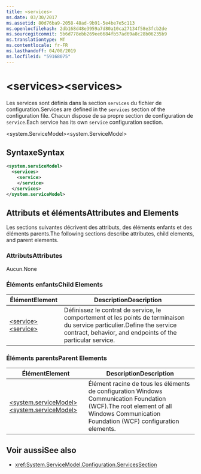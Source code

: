 ```yaml
---
title: <services>
ms.date: 03/30/2017
ms.assetid: 80d76ba9-2058-48ad-9b91-5e4be7e5c113
ms.openlocfilehash: 2db168d48e3959a7d80a10ca27134f58e3fcb2de
ms.sourcegitcommit: 5b6d778ebb269ee6684fb57ad69a8c28b06235b9
ms.translationtype: MT
ms.contentlocale: fr-FR
ms.lasthandoff: 04/08/2019
ms.locfileid: "59168075"
---
```

# <a name="services"></a><span data-ttu-id="03529-101">\<services></span><span class="sxs-lookup"><span data-stu-id="03529-101">\<services></span></span>
<span data-ttu-id="03529-102">Les services sont définis dans la section `services` du fichier de configuration.</span><span class="sxs-lookup"><span data-stu-id="03529-102">Services are defined in the `services` section of the configuration file.</span></span> <span data-ttu-id="03529-103">Chacun dispose de sa propre section de configuration de `service`.</span><span class="sxs-lookup"><span data-stu-id="03529-103">Each service has its own `service` configuration section.</span></span>  
  
 <span data-ttu-id="03529-104">\<system.ServiceModel></span><span class="sxs-lookup"><span data-stu-id="03529-104">\<system.ServiceModel></span></span>  
  
## <a name="syntax"></a><span data-ttu-id="03529-105">Syntaxe</span><span class="sxs-lookup"><span data-stu-id="03529-105">Syntax</span></span>  
  
```xml  
<system.serviceModel>
  <services>
    <service>
    </service>
  </services>
</system.serviceModel>
```  
  
## <a name="attributes-and-elements"></a><span data-ttu-id="03529-106">Attributs et éléments</span><span class="sxs-lookup"><span data-stu-id="03529-106">Attributes and Elements</span></span>  
 <span data-ttu-id="03529-107">Les sections suivantes décrivent des attributs, des éléments enfants et des éléments parents.</span><span class="sxs-lookup"><span data-stu-id="03529-107">The following sections describe attributes, child elements, and parent elements.</span></span>  
  
### <a name="attributes"></a><span data-ttu-id="03529-108">Attributs</span><span class="sxs-lookup"><span data-stu-id="03529-108">Attributes</span></span>  
 <span data-ttu-id="03529-109">Aucun.</span><span class="sxs-lookup"><span data-stu-id="03529-109">None</span></span>  
  
### <a name="child-elements"></a><span data-ttu-id="03529-110">Éléments enfants</span><span class="sxs-lookup"><span data-stu-id="03529-110">Child Elements</span></span>  
  
|<span data-ttu-id="03529-111">Élément</span><span class="sxs-lookup"><span data-stu-id="03529-111">Element</span></span>|<span data-ttu-id="03529-112">Description</span><span class="sxs-lookup"><span data-stu-id="03529-112">Description</span></span>|  
|-------------|-----------------|  
|[<span data-ttu-id="03529-113">\<service></span><span class="sxs-lookup"><span data-stu-id="03529-113">\<service></span></span>](../../../../../docs/framework/configure-apps/file-schema/wcf/service.md)|<span data-ttu-id="03529-114">Définissez le contrat de service, le comportement et les points de terminaison du service particulier.</span><span class="sxs-lookup"><span data-stu-id="03529-114">Define the service contract, behavior, and endpoints of the particular service.</span></span>|  
  
### <a name="parent-elements"></a><span data-ttu-id="03529-115">Éléments parents</span><span class="sxs-lookup"><span data-stu-id="03529-115">Parent Elements</span></span>  
  
|<span data-ttu-id="03529-116">Élément</span><span class="sxs-lookup"><span data-stu-id="03529-116">Element</span></span>|<span data-ttu-id="03529-117">Description</span><span class="sxs-lookup"><span data-stu-id="03529-117">Description</span></span>|  
|-------------|-----------------|  
|[<span data-ttu-id="03529-118">\<system.serviceModel></span><span class="sxs-lookup"><span data-stu-id="03529-118">\<system.serviceModel></span></span>](../../../../../docs/framework/configure-apps/file-schema/wcf/system-servicemodel.md)|<span data-ttu-id="03529-119">Élément racine de tous les éléments de configuration Windows Communication Foundation (WCF).</span><span class="sxs-lookup"><span data-stu-id="03529-119">The root element of all Windows Communication Foundation (WCF) configuration elements.</span></span>|  
  
## <a name="see-also"></a><span data-ttu-id="03529-120">Voir aussi</span><span class="sxs-lookup"><span data-stu-id="03529-120">See also</span></span>

- <xref:System.ServiceModel.Configuration.ServicesSection>
